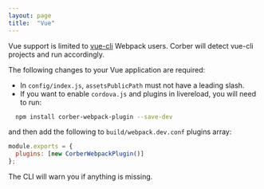 ```yaml
---
layout: page
title:  "Vue"
---
```


Vue support is limited to [vue-cli](https://github.com/vuejs/vue-cli) Webpack users. Corber will detect vue-cli projects and run accordingly.

The following changes to your Vue application are required:

- In `config/index.js`, `assetsPublicPath` must not have a leading slash.
- If you want to enable `cordova.js` and plugins in livereload, you will need to run:

```bash
  npm install corber-webpack-plugin --save-dev
```

and then add the following to `build/webpack.dev.conf` plugins array:

```javascript
module.exports = {
  plugins: [new CorberWebpackPlugin()]
};
```

The CLI will warn you if anything is missing.
